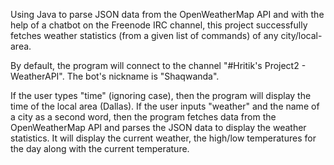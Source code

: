Using Java to parse JSON data from the OpenWeatherMap API and with the help of a chatbot on the Freenode IRC channel, this project successfully fetches weather statistics (from a given list of commands) of any city/local-area.

By default, the program will connect to the channel "#Hritik's Project2 - WeatherAPI".  The bot's nickname is "Shaqwanda".

If the user types "time" (ignoring case), then the program will display the time of the local area (Dallas). If the user inputs "weather" and the name of a city as a second word, then the program fetches data from the OpenWeatherMap API and parses the JSON data to display the weather statistics. It will display the current weather, the high/low temperatures for the day along with the current temperature.
